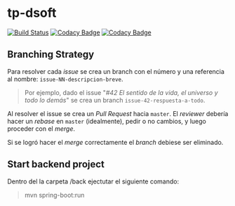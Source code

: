 # tp-dsoft
[![Build Status](https://travis-ci.org/khalilfa/tp-dsoft.svg?branch=master)](https://travis-ci.org/khalilfa/tp-dsoft)
[![Codacy Badge](https://api.codacy.com/project/badge/Grade/7690ba6968814fba9f0b125dbe50dc53)](https://www.codacy.com/manual/khalilfa/tp-dsoft?utm_source=github.com&amp;utm_medium=referral&amp;utm_content=khalilfa/tp-dsoft&amp;utm_campaign=Badge_Grade)
[![Codacy Badge](https://api.codacy.com/project/badge/Coverage/7690ba6968814fba9f0b125dbe50dc53)](https://www.codacy.com/manual/khalilfa/tp-dsoft?utm_source=github.com&utm_medium=referral&utm_content=khalilfa/tp-dsoft&utm_campaign=Badge_Coverage)

## Branching Strategy

Para resolver cada _issue_ se crea un branch con el número y una referencia al nombre: `issue-NN-descripcion-breve`.

> Por ejemplo, dado el issue "_#42 El sentido de la vida, el universo y todo lo demás_"
> se crea un branch `issue-42-respuesta-a-todo`.

Al resolver el issue se crea un _Pull Request_ hacia `master`. El _reviewer_ debería
hacer un _rebase_ en `master` (idealmente), pedir o no cambios, y luego proceder con
el _merge_.

Si se logró hacer el _merge_ correctamente el _branch_ debiese ser eliminado.

## Start backend project

Dentro del la carpeta /back ejectutar el siguiente comando: 
> mvn spring-boot:run
